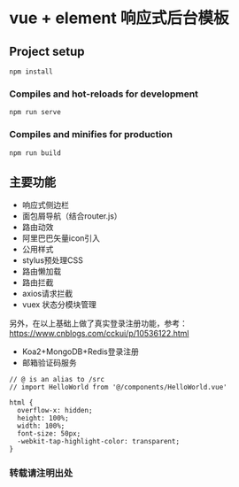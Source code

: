 # vue + element 响应式后台模板

## Project setup
```
npm install
```

### Compiles and hot-reloads for development
```
npm run serve
```

### Compiles and minifies for production
```
npm run build
```



## 主要功能

- 响应式侧边栏
- 面包屑导航（结合router.js）
- 路由动效
- 阿里巴巴矢量icon引入
- 公用样式
- stylus预处理CSS
- 路由懒加载
- 路由拦截
- axios请求拦截
- vuex 状态分模块管理

另外，在以上基础上做了真实登录注册功能，参考：https://www.cnblogs.com/cckui/p/10536122.html
- Koa2+MongoDB+Redis登录注册
- 邮箱验证码服务



```
// @ is an alias to /src
// import HelloWorld from '@/components/HelloWorld.vue'

html {
  overflow-x: hidden;
  height: 100%;
  width: 100%;
  font-size: 50px;
  -webkit-tap-highlight-color: transparent;
}
```
### 转载请注明出处
